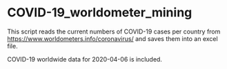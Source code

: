 # COVID-19_worldometer_mining
This script reads the current numbers of COVID-19 cases per country from https://www.worldometers.info/coronavirus/ and saves them into an excel file.

COVID-19 worldwide data for 2020-04-06 is included.
